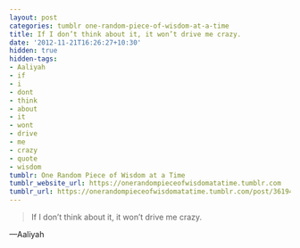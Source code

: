 ```yaml
---
layout: post
categories: tumblr one-random-piece-of-wisdom-at-a-time
title: If I don’t think about it, it won’t drive me crazy.
date: '2012-11-21T16:26:27+10:30'
hidden: true
hidden-tags:
- Aaliyah
- if
- i
- dont
- think
- about
- it
- wont
- drive
- me
- crazy
- quote
- wisdom
tumblr: One Random Piece of Wisdom at a Time
tumblr_website_url: https://onerandompieceofwisdomatatime.tumblr.com
tumblr_url: https://onerandompieceofwisdomatatime.tumblr.com/post/36194675998/if-i-dont-think-about-it-it-wont-drive-me
---
```

> If I don’t think about it, it won’t drive me crazy.

—Aaliyah
